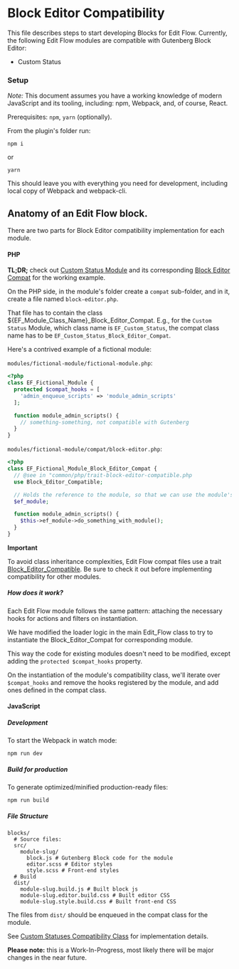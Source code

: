 # Block Editor Compatibility

This file describes steps to start developing Blocks for Edit Flow.
Currently, the following Edit Flow modules are compatible with Gutenberg Block Editor:

* Custom Status

### Setup

*Note:* This document assumes you have a working knowledge of modern JavaScript and its tooling, including: npm, Webpack, and, of course, React.

Prerequisites: `npm`, `yarn` (optionally).

From the plugin's folder run:

```
npm i
```

or

```
yarn
```

This should leave you with everything you need for development, including local copy of Webpack and webpack-cli.


## Anatomy of an Edit Flow block.

There are two parts for Block Editor compatibility implementation for each module.

#### PHP

**TL;DR;** check out
[Custom Status Module](modules/custom-status/custom-status.php) and its corresponding [Block Editor Compat](modules/custom-status/compat/block-editor.php) for the working example.

On the PHP side, in the module's folder create a `compat` sub-folder, and in it, create a file named `block-editor.php`.

That file has to contain the class ${EF_Module_Class_Name}_Block_Editor_Compat.
E.g., for the `Custom Status` Module, which class name is `EF_Custom_Status`, the compat class name has to be `EF_Custom_Status_Block_Editor_Compat`.


Here's a  contrived example of a fictional module:

`modules/fictional-module/fictional-module.php`:

```php
<?php
class EF_Fictional_Module {
  protected $compat_hooks = [
    'admin_enqueue_scripts' => 'module_admin_scripts'
  ];

  function module_admin_scripts() {
    // something-something, not compatible with Gutenberg
  }
}
```

`modules/fictional-module/compat/block-editor.php`:

```php
<?php
class EF_Fictional_Module_Block_Editor_Compat {
  // @see in "common/php/trait-block-editor-compatible.php
  use Block_Editor_Compatible;

  // Holds the reference to the module, so that we can use the module's logic.
  $ef_module;

  function module_admin_scripts() {
    $this->ef_module->do_something_with_module();
  }
}
```

**Important**

To avoid  class inheritance complexities, Edit Flow compat files use a trait [Block_Editor_Compatible](common/php/trait-block-editor-compatible.php). Be sure to check it out before implementing compatibility for other modules.

##### How does it work?

Each Edit Flow module follows the same pattern: attaching the necessary hooks for actions and filters on instantiation.

We have modified the loader logic in the main Edit_Flow class to try to instantiate the Block_Editor_Compat for corresponding module.

This way the code for existing modules doesn't need to be modified, except adding the `protected $compat_hooks` property.

On the instantiation of the module's compatibility class, we'll iterate over `$compat_hooks` and remove the hooks registered by the module, and add ones defined in the compat class.

#### JavaScript

##### Development

To start the Webpack in watch mode:

```npm run dev```

##### Build for production

To generate optimized/minified production-ready files:

```npm run build```

##### File Structure

```
blocks/
  # Source files:
  src/
    module-slug/
      block.js # Gutenberg Block code for the module
      editor.scss # Editor styles
      style.scss # Front-end styles
  # Build
  dist/
    module-slug.build.js # Built block js
    module-slug.editor.build.css # Built editor CSS
    module-slug.style.build.css # Built front-end CSS
```

The files from `dist/` should be enqueued in the compat class for the module.

See [Custom Statuses Compatibility Class](modules/custom-status/compat/block-editor.php) for implementation details. 

**Please note:** this is a Work-In-Progress, most likely there will be major changes in the near future. 